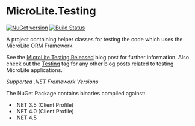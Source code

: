MicroLite.Testing
=================

[![NuGet version](https://badge.fury.io/nu/MicroLite.Testing.svg)](http://badge.fury.io/nu/MicroLite.Testing) [![Build Status](https://trevorpilley.visualstudio.com/_apis/public/build/definitions/4cf9ae80-460f-4dc8-a6fd-815e9e58ad35/14/badge)](https://trevorpilley.visualstudio.com/MicroLite.Testing)

A project containing helper classes for testing the code which uses the MicroLite ORM Framework.

See the [MicroLite Testing Released](http://microliteorm.wordpress.com/2012/09/27/microlite-testing-1-0-released/) blog post for further information. Also check out the [Testing](http://microliteorm.wordpress.com/tag/testing/) tag for any other blog posts related to testing MicroLite applications.

_Supported .NET Framework Versions_

The NuGet Package contains binaries compiled against:

* .NET 3.5 (Client Profile)
* .NET 4.0 (Client Profile)
* .NET 4.5